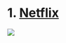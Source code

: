 #  1. [Netflix](https://github.com/Rameshchandrapola/Webdev-Projects/tree/main/CSS_Logos/Netflix)
<img src="https://user-images.githubusercontent.com/76244600/134408788-662fd70a-abee-45f8-8402-9f716df35f60.png">

